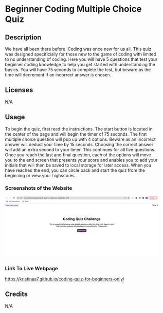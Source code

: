 # Beginner Coding Multiple Choice Quiz

## Description 

We have all been there before. Coding was once new for us all. This quiz was designed specificially for those new to the game of coding with limited to no understanding of coding. Here you will have 5 questions that test your beginner coding knowledge to help you get started with understanding the basics. You will have 75 seconds to complete the test, but beware as the time will decrement if an incorrect answer is chosen. 

## Licenses

N/A

## Usage

To begin the quiz, first read the instructions. The start button is located in the center of the page and will begin the timer of 75 seconds. The first multiple choice question will pop up with 4 options. Beware as an incorrect answer will deduct your time by 15 seconds. Choosing the correct answer will add an extra second to your timer. This continues for all five questions. Once you reach the last and final question, each of the options will move you to the end screen that presents your score and enables you to add your initials that will then be saved to local storage for later access. When you have reached the end, you can circle back and start the quiz from the beginning or view your highscores.

### Screenshots of the Website
![alt text](images/firstpage.png)

### Link To Live Webpage
https://kristinaa7.github.io/coding-quiz-for-beginners-only/

## Credits
N/A

